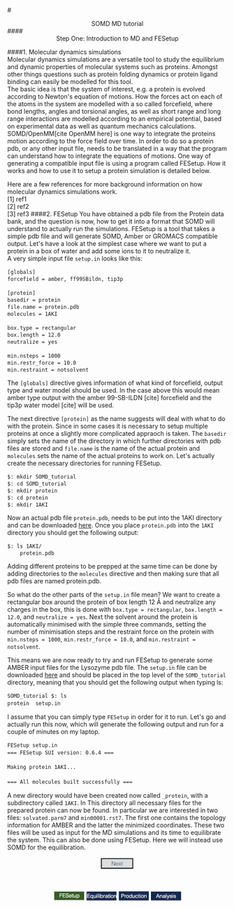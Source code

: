 #<center>SOMD MD tutorial</center>
####<center>Step One: Introduction to MD and FESetup </center>

####1. Molecular dynamics simulations  
Molecular dynamics simulations are a versatile tool to study the equilibrium and dynamic properties of molecular systems such as proteins. Amongst other things questions such as protein folding dynamics or protein ligand binding can easily be modelled for this tool.  
The basic idea is that the system of interest, e.g. a protein is evolved according to Newton's equation of motions. How the forces act on each of the atoms in the system are modelled with a so called forcefield, where bond lengths, angles and torsional angles, as well as short range and long range interactions are modelled according to an empirical potential, based on experimental data as well as quantum mechanics calculations. SOMD/OpenMM[cite OpenMM here] is one way to integrate the proteins motion according to the force field over time. In order to do so a protein pdb, or any other input file, needs to be translated in a way that the program can understand how to integrate the equations of motions. One way of generating a compatible input file is using a program called FESetup. How it works and how to use it to setup a protein simulation is detailed below.  

Here are a few references for more background information on how molecular dynamics simulations work.  
[1] ref1  
[2] ref2  
[3] ref3
####2. FESetup
You have obtained a pdb file from the Protein data bank, and the question is now, how to get it into a format that SOMD will understand to actually run the simulations. FESetup is a tool that takes a simple pdb file and will generate SOMD, Amber or GROMACS compatible output. Let's have a look at the simplest case where we want to put a protein in a box of water and add some ions to it to neutralize it.  
A very simple input file ```setup.in``` looks like this:  

    [globals]
    forcefield = amber, ff99SBildn, tip3p
    
    [protein]
    basedir = protein
    file.name = protein.pdb
    molecules = 1AKI

    box.type = rectangular
    box.length = 12.0
    neutralize = yes

    min.nsteps = 1000
    min.restr_force = 10.0
    min.restraint = notsolvent

The ```[globals]``` directive gives information of what kind of forcefield, output type and water model should be used. In the case above this would mean amber type output with the amber 99-SB-ILDN [cite] forcefield and the tip3p water model [cite] will be used. 
 
The next directive ```[protein]``` as the name suggests will deal with what to do with the protein. Since in some cases it is necessary to setup multiple proteins at once a slightly more complicated appraoch is taken. The ```basedir``` simply sets the name of the directory in which further directories with pdb files are stored and ```file.name``` is the name of the actual protein and ```molecules``` sets the name of the actual proteins to work on. Let's actually create the necessary directories for running FESetup.  

    $: mkdir SOMD_tutorial
    $: cd SOMD_tutorial
    $: mkdir protein
    $: cd protein
    $: mkdir 1AKI

Now an actual pdb file ```protein.pdb```, needs to be put into the 1AKI directory and can be downloaded [here](/Users/toni_brain/Desktop/FESetup_tut/protein/1AKI/protein.pdb). Once you place ```protein.pdb``` into the ```1AKI``` directory you should get the following output:  

    $: ls 1AKI/
        protein.pdb
        
Adding different proteins to be prepped at the same time can be done by adding directories to the ```molecules``` directive and then making sure that all pdb files are named protein.pdb.  

So what do the other parts of the ```setup.in``` file mean? We want to create a rectangular box around the protein of box length 12 Å and neutralize any charges in the box, this is done with ```box.type = rectangular```, ```box.length = 12.0```, and ```neutralize = yes```. Next the solvent around the protein is automatically minimised with the simple three commands, setting the number of minimisation steps and the restraint force on the protein with ```min.nsteps = 1000```, ```min.restr_force = 10.0```, and ```min.restraint = notsolvent```.

This means we are now ready to try and run FESetup to generate some AMBER input files for the Lysozyme pdb file. The ```setup.in``` file can be downloaded [here](/Users/toni_brain/Desktop/FESetup_tut/setup.in) and should be placed in the top level of the ```SOMD_tutorial``` directory, meaning that you should get the following output when typing ls:   

```bash
SOMD_tutorial $: ls
protein  setup.in
```
I assume that you can simply type ```FESetup``` in order for it to run. Let's go and actually run this now, which will generate the following output and run for a couple of minutes on my laptop. 

```bash
FESetup setup.in
=== FESetup SUI version: 0.6.4 ===

Making protein 1AKI...

=== All molecules built successfully ===
```

A new directory would have been created now called ```_protein```, with a subdirectory called ```1AKI```. In This directory all necessary files for the prepared protein can now be found. In particular we are interested in two files: ```solvated.parm7``` and ```min00001.rst7```. The first one contains the topology information for AMBER and the latter the minimized coordinates. These two files will be used as input for the MD simulations and its time to equilibrate the system. This can also be done using FESetup. Here we will instead use SOMD for the equilibration. 
<center> <a href="Equib.html"> <img src="Buttons/Next.png" alt="Next" style="width: 80px;  min-width: 50px;" /></a> </center>

&nbsp;
&nbsp;
&nbsp;
<center>
<a href="FESetup.md"><img src="Buttons/FEsetup_g.png" alt="Fesetup" style="width: 70px;  min-width: 50px;" /></a> 
<a href="Equib.md"><img src="Buttons/Equib_b.png" alt="Equib" style="width: 70px;  min-width: 50px;"/></a> 
<a href="Production.md"><img src="Buttons/Production_b.png" alt="Production" style="width: 70px;  min-width: 50px;"/></a> 
<a href="Analysis.md"><img src="Buttons/Analysis_b.png" alt="Analysis" style="width: 70px;  min-width: 50px;" /></a>
</center>

